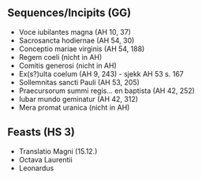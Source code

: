 ## Sequences/Incipits (GG)
- Voce iubilantes magna (AH 10, 37)
- Sacrosancta hodiernae (AH 54, 30)
- Conceptio mariae virginis (AH 54, 188)
- Regem coeli (nicht in AH)
- Comitis generosi (nicht in AH)
- Ex(s?)ulta coelum (AH 9, 243) - sjekk AH 53 s. 167
- Sollemnitas sancti Pauli (AH 53, 205)
- Praecursorum summi regis... en baptista (AH 42, 252)
- Iubar mundo geminatur (AH 42, 312)
- Mera promat uranica (nicht in AH)



## Feasts (HS 3)
- Translatio Magni (15.12.)
- Octava Laurentii
- Leonardus
